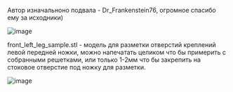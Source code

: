 Автор изначальноно подвала - Dr_Frankenstein76, огромное спасибо ему за исходники)

![image](https://github.com/Murrdo/FBG6-3-motors-on-Z-axis/assets/146051709/84e43774-b524-43bf-8eab-a1b287d12617)

front_left_leg_sample.stl - модель для разметки отверстий креплений левой передней ножки, можно напечатать целиком что бы примерить с собранными решетками, или только 1-2мм что бы закрепить на стоковое отверстие под ножку для разметки. 

![image](https://github.com/Murrdo/FBG6-3-motors-on-Z-axis/assets/146051709/c754b419-3de4-48a4-a522-816c035ce18f)
